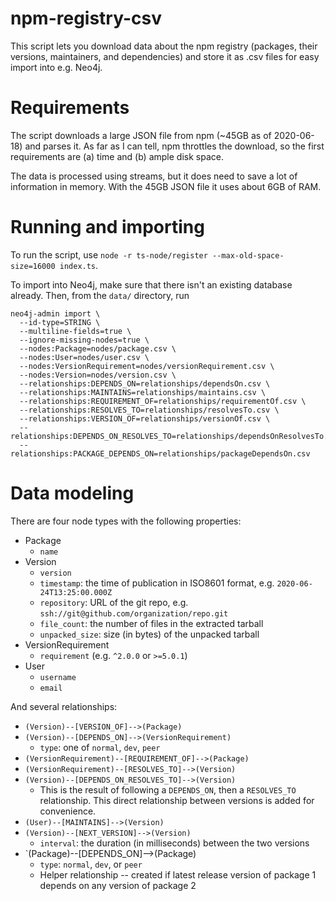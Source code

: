 # npm-registry-csv

This script lets you download data about the npm registry (packages, their versions, maintainers, and dependencies)
and store it as .csv files for easy import into e.g. Neo4j.

# Requirements

The script downloads a large JSON file from npm (~45GB as of 2020-06-18) and parses it.
As far as I can tell, npm throttles the download, so the first requirements are (a) time and (b) ample disk space.

The data is processed using streams, but it does need to save a lot of information in memory. With the 45GB JSON file it uses about 6GB of RAM.

# Running and importing

To run the script, use `node -r ts-node/register --max-old-space-size=16000 index.ts`.

To import into Neo4j, make sure that there isn't an existing database already. Then, from the `data/` directory, run
```
neo4j-admin import \
  --id-type=STRING \
  --multiline-fields=true \
  --ignore-missing-nodes=true \
  --nodes:Package=nodes/package.csv \
  --nodes:User=nodes/user.csv \
  --nodes:VersionRequirement=nodes/versionRequirement.csv \
  --nodes:Version=nodes/version.csv \
  --relationships:DEPENDS_ON=relationships/dependsOn.csv \
  --relationships:MAINTAINS=relationships/maintains.csv \
  --relationships:REQUIREMENT_OF=relationships/requirementOf.csv \
  --relationships:RESOLVES_TO=relationships/resolvesTo.csv \
  --relationships:VERSION_OF=relationships/versionOf.csv \
  --relationships:DEPENDS_ON_RESOLVES_TO=relationships/dependsOnResolvesTo.csv
  --relationships:PACKAGE_DEPENDS_ON=relationships/packageDependsOn.csv
```

# Data modeling

There are four node types with the following properties:

- Package
  - `name`
- Version
  - `version`
  - `timestamp`: the time of publication in ISO8601 format, e.g. `2020-06-24T13:25:00.000Z`
  - `repository`: URL of the git repo, e.g. `ssh://git@github.com/organization/repo.git`
  - `file_count`: the number of files in the extracted tarball
  - `unpacked_size`: size (in bytes) of the unpacked tarball
- VersionRequirement
  - `requirement` (e.g. `^2.0.0` or `>=5.0.1`)
- User
  - `username`
  - `email`

And several relationships:

- `(Version)--[VERSION_OF]-->(Package)`
- `(Version)--[DEPENDS_ON]-->(VersionRequirement)`
  - `type`: one of `normal`, `dev`, `peer`
- `(VersionRequirement)--[REQUIREMENT_OF]-->(Package)`
- `(VersionRequirement)--[RESOLVES_TO]-->(Version)`
- `(Version)--[DEPENDS_ON_RESOLVES_TO]-->(Version)`
  - This is the result of following a `DEPENDS_ON`, then a `RESOLVES_TO` relationship. This direct relationship between versions is added for convenience.
- `(User)--[MAINTAINS]-->(Version)`
- `(Version)--[NEXT_VERSION]-->(Version)`
  - `interval`: the duration (in milliseconds) between the two versions
- `(Package)--[DEPENDS_ON]-->(Package)
  - `type`: `normal`, `dev`, or `peer`
  - Helper relationship -- created if latest release version of package 1 depends on any version of package 2
